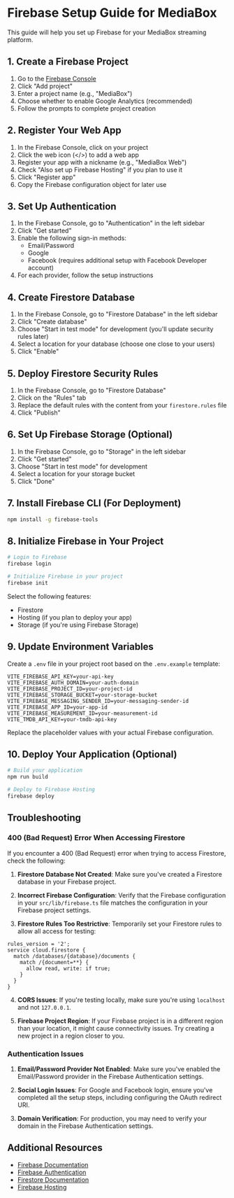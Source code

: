 # Firebase Setup Guide for MediaBox

This guide will help you set up Firebase for your MediaBox streaming platform.

## 1. Create a Firebase Project

1. Go to the [Firebase Console](https://console.firebase.google.com/)
2. Click "Add project"
3. Enter a project name (e.g., "MediaBox")
4. Choose whether to enable Google Analytics (recommended)
5. Follow the prompts to complete project creation

## 2. Register Your Web App

1. In the Firebase Console, click on your project
2. Click the web icon (</>) to add a web app
3. Register your app with a nickname (e.g., "MediaBox Web")
4. Check "Also set up Firebase Hosting" if you plan to use it
5. Click "Register app"
6. Copy the Firebase configuration object for later use

## 3. Set Up Authentication

1. In the Firebase Console, go to "Authentication" in the left sidebar
2. Click "Get started"
3. Enable the following sign-in methods:
   - Email/Password
   - Google
   - Facebook (requires additional setup with Facebook Developer account)
4. For each provider, follow the setup instructions

## 4. Create Firestore Database

1. In the Firebase Console, go to "Firestore Database" in the left sidebar
2. Click "Create database"
3. Choose "Start in test mode" for development (you'll update security rules later)
4. Select a location for your database (choose one close to your users)
5. Click "Enable"

## 5. Deploy Firestore Security Rules

1. In the Firebase Console, go to "Firestore Database"
2. Click on the "Rules" tab
3. Replace the default rules with the content from your `firestore.rules` file
4. Click "Publish"

## 6. Set Up Firebase Storage (Optional)

1. In the Firebase Console, go to "Storage" in the left sidebar
2. Click "Get started"
3. Choose "Start in test mode" for development
4. Select a location for your storage bucket
5. Click "Done"

## 7. Install Firebase CLI (For Deployment)

```bash
npm install -g firebase-tools
```

## 8. Initialize Firebase in Your Project

```bash
# Login to Firebase
firebase login

# Initialize Firebase in your project
firebase init
```

Select the following features:
- Firestore
- Hosting (if you plan to deploy your app)
- Storage (if you're using Firebase Storage)

## 9. Update Environment Variables

Create a `.env` file in your project root based on the `.env.example` template:

```
VITE_FIREBASE_API_KEY=your-api-key
VITE_FIREBASE_AUTH_DOMAIN=your-auth-domain
VITE_FIREBASE_PROJECT_ID=your-project-id
VITE_FIREBASE_STORAGE_BUCKET=your-storage-bucket
VITE_FIREBASE_MESSAGING_SENDER_ID=your-messaging-sender-id
VITE_FIREBASE_APP_ID=your-app-id
VITE_FIREBASE_MEASUREMENT_ID=your-measurement-id
VITE_TMDB_API_KEY=your-tmdb-api-key
```

Replace the placeholder values with your actual Firebase configuration.

## 10. Deploy Your Application (Optional)

```bash
# Build your application
npm run build

# Deploy to Firebase Hosting
firebase deploy
```

## Troubleshooting

### 400 (Bad Request) Error When Accessing Firestore

If you encounter a 400 (Bad Request) error when trying to access Firestore, check the following:

1. **Firestore Database Not Created**: Make sure you've created a Firestore database in your Firebase project.

2. **Incorrect Firebase Configuration**: Verify that the Firebase configuration in your `src/lib/firebase.ts` file matches the configuration in your Firebase project settings.

3. **Firestore Rules Too Restrictive**: Temporarily set your Firestore rules to allow all access for testing:

```
rules_version = '2';
service cloud.firestore {
  match /databases/{database}/documents {
    match /{document=**} {
      allow read, write: if true;
    }
  }
}
```

4. **CORS Issues**: If you're testing locally, make sure you're using `localhost` and not `127.0.0.1`.

5. **Firebase Project Region**: If your Firebase project is in a different region than your location, it might cause connectivity issues. Try creating a new project in a region closer to you.

### Authentication Issues

1. **Email/Password Provider Not Enabled**: Make sure you've enabled the Email/Password provider in the Firebase Authentication settings.

2. **Social Login Issues**: For Google and Facebook login, ensure you've completed all the setup steps, including configuring the OAuth redirect URI.

3. **Domain Verification**: For production, you may need to verify your domain in the Firebase Authentication settings.

## Additional Resources

- [Firebase Documentation](https://firebase.google.com/docs)
- [Firebase Authentication](https://firebase.google.com/docs/auth)
- [Firestore Documentation](https://firebase.google.com/docs/firestore)
- [Firebase Hosting](https://firebase.google.com/docs/hosting)
